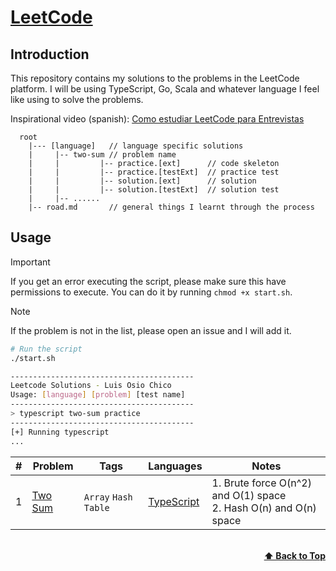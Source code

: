 # [LeetCode](https://leetcode.com/problemset/all/)

## Introduction

This repository contains my solutions to the problems in the LeetCode platform. I will be using TypeScript, Go, Scala and whatever language I feel like using to solve the problems.

Inspirational video (spanish): [Como estudiar LeetCode para Entrevistas](https://www.youtube.com/watch?v=se2FOhsBHEo)

```plain
  root
    |--- [language]   // language specific solutions
    |     |-- two-sum // problem name
    |     |         |-- practice.[ext]      // code skeleton
    |     |         |-- practice.[testExt]  // practice test
    |     |         |-- solution.[ext]      // solution
    |     |         |-- solution.[testExt]  // solution test
    |     |-- ......
    |-- road.md       // general things I learnt through the process

```

## Usage

> [!IMPORTANT]
> If you get an error executing the script, please make sure this have permissions to execute. You can do it by running `chmod +x start.sh`.

> [!NOTE]
> If the problem is not in the list, please open an issue and I will add it.

```bash
# Run the script
./start.sh

-----------------------------------------
Leetcode Solutions - Luis Osio Chico
Usage: [language] [problem] [test name]
-----------------------------------------
> typescript two-sum practice
-----------------------------------------
[+] Running typescript
...
```

| #   | Problem                                           | Tags                 | Languages                        | Notes                                                                     |
| --- | ------------------------------------------------- | -------------------- | -------------------------------- | ------------------------------------------------------------------------- |
| 1   | [Two Sum](https://leetcode.com/problems/two-sum/) | `Array` `Hash Table` | [TypeScript](typescript/two-sum) | 1. Brute force O(n^2) and O(1) space<br/>2. Hash O(n) and O(n) space<br/> |

<br/>
<div align="right">
    <b><a href="#algorithms">⬆️ Back to Top</a></b>
</div>
<br/>
